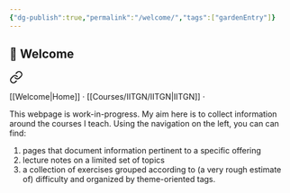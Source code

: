 ```yaml
---
{"dg-publish":true,"permalink":"/welcome/","tags":["gardenEntry"]}
---
```


## 👋 Welcome


<div class="transclusion internal-embed is-loaded"><a class="markdown-embed-link" href="/menu/" aria-label="Open link"><svg xmlns="http://www.w3.org/2000/svg" width="24" height="24" viewBox="0 0 24 24" fill="none" stroke="currentColor" stroke-width="2" stroke-linecap="round" stroke-linejoin="round" class="svg-icon lucide-link"><path d="M10 13a5 5 0 0 0 7.54.54l3-3a5 5 0 0 0-7.07-7.07l-1.72 1.71"></path><path d="M14 11a5 5 0 0 0-7.54-.54l-3 3a5 5 0 0 0 7.07 7.07l1.71-1.71"></path></svg></a><div class="markdown-embed">





[[Welcome\|Home]] · [[Courses/IITGN/IITGN\|IITGN]] · 

</div></div>


This webpage is work-in-progress. My aim here is to collect information around the courses I teach. Using the navigation on the left, you can can find:

1. pages that document information pertinent to a specific offering
2. lecture notes on a limited set of topics
3. a collection of exercises grouped according to (a very rough estimate of) difficulty and organized by theme-oriented tags.
